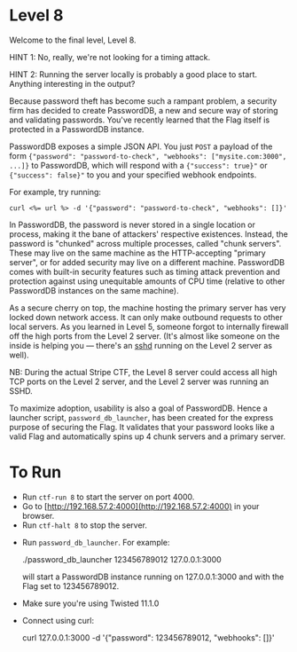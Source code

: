# Level 8

Welcome to the final level, Level 8.

HINT 1: No, really, we're not looking for a timing attack.

HINT 2: Running the server locally is probably a good place to start. Anything
interesting in the output?

Because password theft has become such a rampant problem, a security firm has
decided to create PasswordDB, a new and secure way of storing and validating
passwords. You've recently learned that the Flag itself is protected in a
PasswordDB instance.

PasswordDB exposes a simple JSON API. You just `POST` a payload of the form
`{"password": "password-to-check", "webhooks": ["mysite.com:3000", ...]}` to
PasswordDB, which will respond with a `{"success": true}"` or
`{"success": false}"` to you and your specified webhook endpoints.

For example, try running:

```
curl <%= url %> -d '{"password": "password-to-check", "webhooks": []}'
```

In PasswordDB, the password is never stored in a single location or process,
making it the bane of attackers' respective existences. Instead, the password
is "chunked" across multiple processes, called "chunk servers". These may live
on the same machine as the HTTP-accepting "primary server", or for added
security may live on a different machine. PasswordDB comes with built-in
security features such as timing attack prevention and protection against using
unequitable amounts of CPU time (relative to other PasswordDB instances on the
same machine).

As a secure cherry on top, the machine hosting the primary server has very
locked down network access. It can only make outbound requests to other
local servers. As you learned in Level 5, someone forgot to internally firewall
off the high ports from the Level 2 server. (It's almost like someone on the
inside is helping you &mdash; there's an [sshd][1] running on the Level 2 server
as well).

NB: During the actual Stripe CTF, the Level 8 server could access all high TCP
ports on the Level 2 server, and the Level 2 server was running an SSHD.

To maximize adoption, usability is also a goal of PasswordDB. Hence a launcher
script, `password_db_launcher`, has been created for the express purpose of
securing the Flag. It validates that your password looks like a valid Flag and
automatically spins up 4 chunk servers and a primary server.

# To Run

* Run `ctf-run 8` to start the server on port 4000.
* Go to [http://192.168.57.2:4000](http://192.168.57.2:4000) in your browser.
* Run `ctf-halt 8` to stop the server.


- Run `password_db_launcher`. For example:

    ./password_db_launcher 123456789012 127.0.0.1:3000

  will start a PasswordDB instance running on 127.0.0.1:3000 and with
  the Flag set to 123456789012.

- Make sure you're using Twisted 11.1.0

- Connect using curl:

    curl 127.0.0.1:3000 -d '{"password": 123456789012, "webhooks": []}'


[1]: http://linux.about.com/od/commands/l/blcmdl8_sshd.htm
